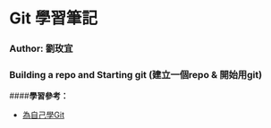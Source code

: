 # Git 學習筆記
### Author: **劉玫宜**
### Building a repo and Starting git (建立一個repo & 開始用git)
####**學習參考：** <br>
<ul>
    <li><a href="https://gitbook.tw/">為自己學Git</a></li>
</ul>
